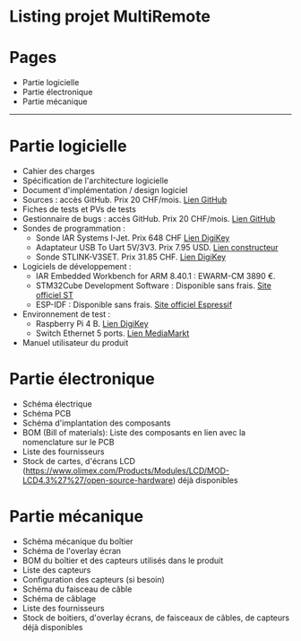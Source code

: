 Listing projet MultiRemote
=============================

# Pages
- Partie logicielle
- Partie électronique
- Partie mécanique

----------------------------------

# Partie logicielle
- Cahier des charges
- Spécification de l'architecture logicielle
- Document d'implémentation / design logiciel
- Sources : accès GitHub. Prix 20 CHF/mois. [Lien GitHub](https://github.com/pricing)
- Fiches de tests et PVs de tests
- Gestionnaire de bugs : accès GitHub. Prix 20 CHF/mois. [Lien GitHub](https://github.com/pricing)
- Sondes de programmation :
    - Sonde IAR Systems I-Jet. Prix 648 CHF [Lien DigiKey](https://github.com/pricing)
    - Adaptateur USB To Uart 5V/3V3. Prix 7.95 USD. [Lien constructeur](https://www.seeedstudio.com/USB-To-Uart-5V-3V3-p-1832.html)
    - Sonde STLINK-V3SET. Prix 31.85 CHF. [Lien DigiKey](https://www.digikey.ch/fr/products/detail/stmicroelectronics/STLINK-V3SET/9636028)
- Logiciels de développement :
    - IAR Embedded Workbench for ARM 8.40.1 : EWARM-CM 3890 €.
    - STM32Cube Development Software : Disponible sans frais. [Site officiel ST](https://www.st.com/en/ecosystems/stm32cube.html)
    - ESP-IDF : Disponible sans frais. [Site officiel Espressif](https://www.espressif.com/en/products/sdks/esp-idf)
- Environnement de test :
    - Raspberry Pi 4 B. [Lien DigiKey](https://www.digikey.ch/fr/products/detail/raspberry-pi/SC0195-9/12159401)
    - Switch Ethernet 5 ports. [Lien MediaMarkt](https://www.mediamarkt.ch/fr/product/_netgear-prosafe-gs105-5-port-gigabit-desktop-switch-3402651.html)
- Manuel utilisateur du produit
 
# Partie électronique
- Schéma électrique
- Schéma PCB
- Schéma d'implantation des composants
- BOM (Bill of materials): Liste des composants en lien avec la nomenclature sur le PCB 
- Liste des fournisseurs
- Stock de cartes, d'écrans LCD (https://www.olimex.com/Products/Modules/LCD/MOD-LCD4.3%27%27/open-source-hardware) déjà disponibles

# Partie mécanique
- Schéma mécanique du boîtier
- Schéma de l'overlay écran
- BOM du boîtier et des capteurs utilisés dans le produit
- Liste des capteurs
- Configuration des capteurs (si besoin)
- Schéma du faisceau de câble
- Schéma de câblage
- Liste des fournisseurs
- Stock de boitiers, d'overlay écrans, de faisceaux de câbles, de capteurs déjà disponibles
